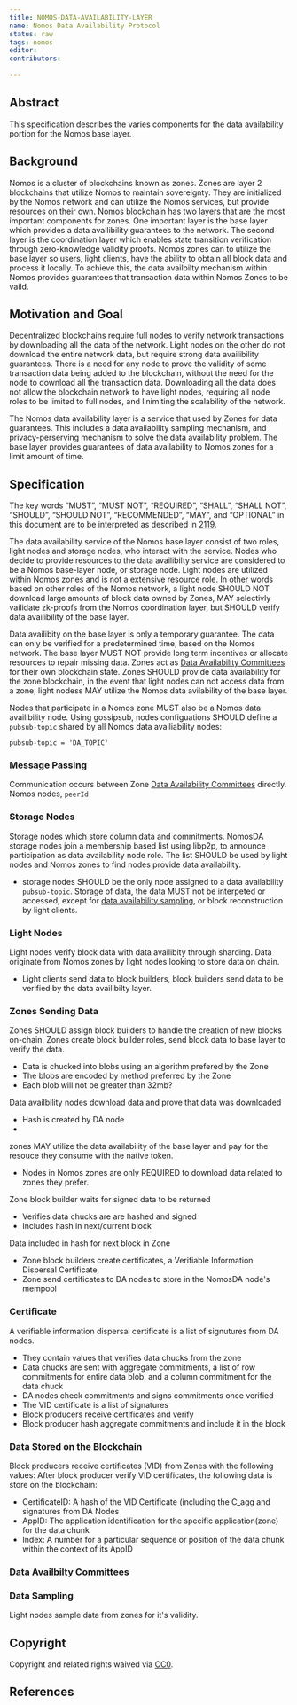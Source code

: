 ```yaml
--- 
title: NOMOS-DATA-AVAILABILITY-LAYER
name: Nomos Data Availability Protocol
status: raw
tags: nomos
editor: 
contributors:
  
---
```


## Abstract

This specification describes the varies components for the data availability portion for the Nomos base layer.

## Background
Nomos is a cluster of blockchains known as zones.
Zones are layer 2 blockchains that utilize Nomos to maintain sovereignty.
They are initialized by the Nomos network and can utilize the Nomos services, but 
provide resources on their own.
Nomos blockchain has two layers that are the most important components for zones. 
One important layer is the base layer which provides a data availibility guarantees to the network. 
The second layer is the coordination layer which enables state transition verification through zero-knowledge validity proofs. 
Nomos zones can to utilize the base layer so users, light clients, 
have the ability to obtain all block data and process it locally.
To achieve this, 
the data availbilty mechanism within Nomos provides guarantees that transaction data within Nomos Zones to be vaild.

## Motivation and Goal
Decentralized blockchains require full nodes to verify network transactions by downloading all the data of the network.
Light nodes on the other do not download the entire network data,
but require strong data availibility guarantees. 
There is a need for any node to prove the validity of some transaction data being added to the blockchain,
without the need for the node to download all the transaction data.
Downloading all the data does not allow the blockchain network to have light nodes,
requiring all node roles to be limited to full nodes, and
linimiting the scalability of the network.

The Nomos data availability layer is a service that used by Zones for data guarantees.
This includes a data availability sampling mechanism, 
and privacy-perserving mechanism to solve the data availability problem.
The base layer provides guarantees of data availability to Nomos zones for a limit amount of time.

## Specification
The key words “MUST”, “MUST NOT”, “REQUIRED”, “SHALL”, “SHALL NOT”, “SHOULD”, “SHOULD NOT”, “RECOMMENDED”, “MAY”, and “OPTIONAL” in this document are to be interpreted as described in [2119](https://www.ietf.org/rfc/rfc2119.txt).

The data availability service of the Nomos base layer consist of two roles, light nodes and storage nodes,
who interact with the service.
Nodes who decide to provide resources to the data availibilty service are considered to be a Nomos base-layer node, or storage node.
Light nodes are utilized within Nomos zones and is not a extensive resource role.
In other words based on other roles of the Nomos network, a light node SHOULD NOT download large amounts of block data owned by Zones,
MAY selectivly vailidate zk-proofs from the Nomos coordination layer, but
SHOULD verify data availibility of the base layer.

Data availibity on the base layer is only a temporary guarantee.
The data can only be verified for a predetermined time, based on the Nomos network.
The base layer MUST NOT provide long term incentives or 
allocate resources to repair missing data.
Zones act as [Data Availability Committees](#) for their own blockchain state.
Zones SHOULD provide data availability for the zone blockchain,
in the event that light nodes can not access data from a zone,
light nodess MAY utilize the Nomos data avilability of the base layer.

Nodes that participate in a Nomos zone MUST also be a Nomos data availibility node.
Using gossipsub, nodes configuations SHOULD define a `pubsub-topic` shared by all Nomos data availiability nodes:

```
pubsub-topic = 'DA_TOPIC'

```
### Message Passing

Communication occurs between Zone [Data Availability Committees](#) directly.
Nomos nodes, `peerId`


### Storage Nodes 
Storage nodes which store column data and commitments.
NomosDA storage nodes join a membership based list using libp2p,
to announce participation as data availability node role.
The list SHOULD be used by light nodes and 
Nomos zones to find nodes provide data availability.
- storage nodes SHOULD be the only node assigned to a data availability `pubsub-topic`.
Storage of data,
the data MUST not be interpeted or accessed, except for [data availability sampling](#data-sampling), or
block reconstruction by light clients.

### Light Nodes

Light nodes verify block data with data availibity through sharding.
Data originate from Nomos zones by light nodes looking to store data on chain.

- Light clients send data to block builders,
block builders send data to be verified by the data availibilty layer.

### Zones Sending Data

Zones SHOULD assign block builders to handle the creation of new blocks on-chain.
Zones create block builder roles, send block data to base layer to verify the data.

- Data is chucked into blobs using an algorithm prefered by the Zone
- The blobs are encoded by method preferred by the Zone
- Each blob will not be greater than 32mb?

Data availbility nodes download data and prove that data was downloaded
- Hash is created by DA node
- 
 
zones MAY utilize the data availability of the base layer and
pay for the resouce they consume with the native token.

- Nodes in Nomos zones are only REQUIRED to download data related to zones they prefer.

Zone block builder waits for signed data to be returned
- Verifies data chucks are are hashed and signed
- Includes hash in next/current block

Data included in hash for next block in Zone
- Zone block builders create certificates, a Verifiable Information Dispersal Certificate,
- Zone send certificates to DA nodes to store in the NomosDA node's mempool

### Certificate
A verifiable information dispersal certificate is a list of signutures from DA nodes.
 
- They contain values that verifies data chucks from the zone
- Data chucks are sent with aggregate commitments, a list of row commitments for entire data blob, and a column commitment for the data chuck
- DA nodes check commitments and signs commitments once verified
- The VID certificate is a list of signatures
- Block producers receive certificates and verify
- Block producer hash aggregate commitments and include it in the block

### Data Stored on the Blockchain
Block producers receive certificates (VID) from Zones with the following values:
After block producer verify VID certificates,
the following data is store on the blockchain:

- CertificateID: A hash of the VID Certificate (including the C_agg and signatures from DA Nodes 
- AppID: The application identification for the specific application(zone) for the data chunk
- Index: A number for a particular sequence or position of the data chunk within the context of its AppID

### Data Availbilty Committees

### Data Sampling
Light nodes sample data from zones for it's validity.

## Copyright

Copyright and related rights waived via [CC0](https://creativecommons.org/publicdomain/zero/1.0/).

## References

